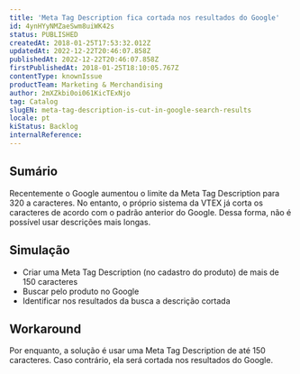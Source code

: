 ```yaml
---
title: 'Meta Tag Description fica cortada nos resultados do Google'
id: 4ynHYyNMZaeSwm8uiWK42s
status: PUBLISHED
createdAt: 2018-01-25T17:53:32.012Z
updatedAt: 2022-12-22T20:46:07.858Z
publishedAt: 2022-12-22T20:46:07.858Z
firstPublishedAt: 2018-01-25T18:10:05.767Z
contentType: knownIssue
productTeam: Marketing & Merchandising
author: 2mXZkbi0oi061KicTExNjo
tag: Catalog
slugEN: meta-tag-description-is-cut-in-google-search-results
locale: pt
kiStatus: Backlog
internalReference: 
---
```


## Sumário

Recentemente o Google aumentou o limite da Meta Tag Description para 320 a caracteres. No entanto, o próprio sistema da VTEX já corta os caracteres de acordo com o padrão anterior do Google. Dessa forma, não é possível usar descrições mais longas.

## Simulação


- Criar uma Meta Tag Description (no cadastro do produto) de mais de 150 caracteres
- Buscar pelo produto no Google
- Identificar nos resultados da busca a descrição cortada


## Workaround

Por enquanto, a solução é usar uma Meta Tag Description de até 150 caracteres. Caso contrário, ela será cortada nos resultados do Google.

